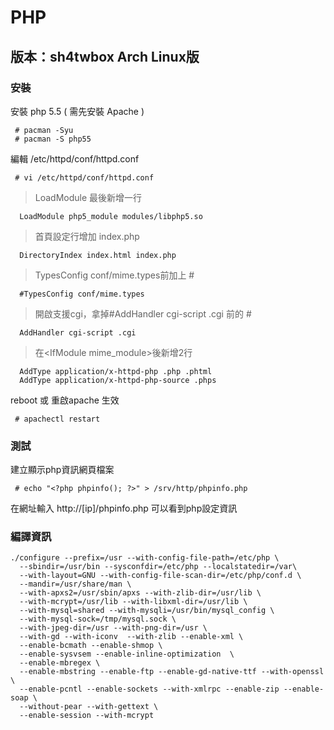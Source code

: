 # PHP #
## 版本：sh4twbox Arch Linux版 ##
### 安裝 ###
安裝 php 5.5 ( 需先安裝 Apache )
```
 # pacman -Syu
 # pacman -S php55
```
編輯 /etc/httpd/conf/httpd.conf
```
 # vi /etc/httpd/conf/httpd.conf
```
> LoadModule 最後新增一行
```
  LoadModule php5_module modules/libphp5.so 
```
> 首頁設定行增加 index.php
```
  DirectoryIndex index.html index.php
```
> TypesConfig conf/mime.types前加上 #
```
  #TypesConfig conf/mime.types
```
> 開啟支援cgi，拿掉#AddHandler cgi-script .cgi 前的 #
```
  AddHandler cgi-script .cgi
```
> 在<IfModule mime\_module>後新增2行
```
  AddType application/x-httpd-php .php .phtml 
  AddType application/x-httpd-php-source .phps
```
reboot 或 重啟apache 生效
```
 # apachectl restart
```

### 測試 ###
建立顯示php資訊網頁檔案
```
 # echo "<?php phpinfo(); ?>" > /srv/http/phpinfo.php
```
在網址輸入 http://[ip]/phpinfo.php 可以看到php設定資訊

### 編譯資訊 ###
```
./configure --prefix=/usr --with-config-file-path=/etc/php \
  --sbindir=/usr/bin --sysconfdir=/etc/php --localstatedir=/var\
  --with-layout=GNU --with-config-file-scan-dir=/etc/php/conf.d \
  --mandir=/usr/share/man \
  --with-apxs2=/usr/sbin/apxs --with-zlib-dir=/usr/lib \
  --with-mcrypt=/usr/lib --with-libxml-dir=/usr/lib \
  --with-mysql=shared --with-mysqli=/usr/bin/mysql_config \
  --with-mysql-sock=/tmp/mysql.sock \
  --with-jpeg-dir=/usr --with-png-dir=/usr \
  --with-gd --with-iconv  --with-zlib --enable-xml \
  --enable-bcmath --enable-shmop \
  --enable-sysvsem --enable-inline-optimization  \
  --enable-mbregex \
  --enable-mbstring --enable-ftp --enable-gd-native-ttf --with-openssl \
  --enable-pcntl --enable-sockets --with-xmlrpc --enable-zip --enable-soap \
  --without-pear --with-gettext \
  --enable-session --with-mcrypt
```